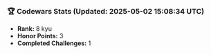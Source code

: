 ### 🏆 Codewars Stats (Updated: 2025-05-02 15:08:34 UTC)

- **Rank:** 8 kyu
- **Honor Points:** 3
- **Completed Challenges:** 1
